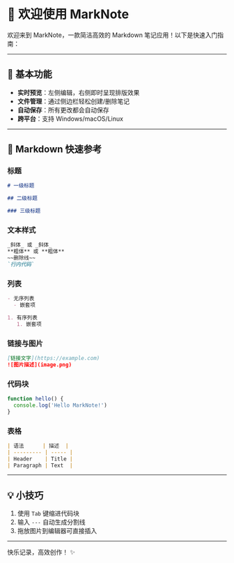 # 👋 欢迎使用 MarkNote

欢迎来到 MarkNote，一款简洁高效的 Markdown 笔记应用！以下是快速入门指南：

***

## 🚀 基本功能

* **实时预览**：左侧编辑，右侧即时呈现排版效果
* **文件管理**：通过侧边栏轻松创建/删除笔记
* **自动保存**：所有更改都会自动保存
* **跨平台**：支持 Windows/macOS/Linux

***

## 📝 Markdown 快速参考

### 标题

```markdown
# 一级标题

## 二级标题

### 三级标题
```

### 文本样式

```markdown
_斜体_ 或 _斜体_  
**粗体** 或 **粗体**  
~~删除线~~  
`行内代码`
```

### 列表

```markdown
- 无序列表
  - 嵌套项

1. 有序列表
   1. 嵌套项
```

### 链接与图片

```markdown
[链接文字](https://example.com)
![图片描述](image.png)
```

### 代码块

```javascript
function hello() {
  console.log('Hello MarkNote!')
}
```

### 表格

```markdown
| 语法      | 描述  |
| --------- | ----- |
| Header    | Title |
| Paragraph | Text  |
```

***

## 💡 小技巧

1. 使用 `Tab` 键缩进代码块
2. 输入 `---` 自动生成分割线
3. 拖放图片到编辑器可直接插入

***

快乐记录，高效创作！ ✨